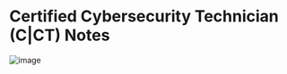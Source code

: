 # Certified Cybersecurity Technician (C|CT) Notes


![image](https://github.com/user-attachments/assets/cdedd2e4-5fa4-4f0e-9e7f-76c9e8de3581)
